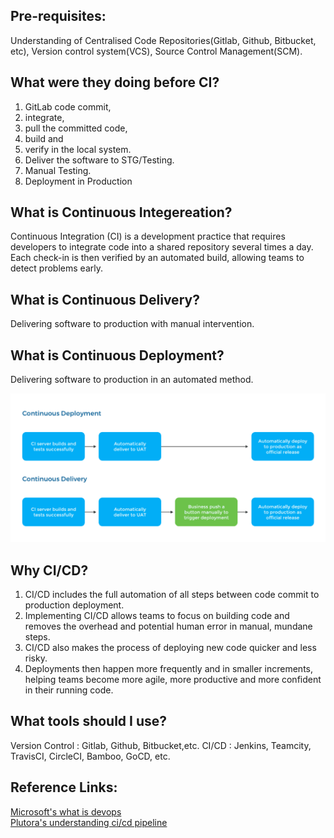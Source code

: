Pre-requisites:
---------------	
Understanding of Centralised Code Repositories(Gitlab, Github, Bitbucket, etc), Version control system(VCS), Source Control Management(SCM).

What were they doing before CI?
-------------------------------
1. GitLab code commit,
2. integrate,
3. pull the committed code,
4. build and
5. verify in the local system.
6. Deliver the software to STG/Testing.
7. Manual Testing.
8. Deployment in Production

What is Continuous Integereation?
---------------------------------
Continuous Integration (CI) is a development practice that requires developers to integrate code into a shared repository several times a day. Each check-in is then verified by an automated build, allowing teams to detect problems early.

What is Continuous Delivery?
----------------------------
Delivering software to production with manual intervention.

What is Continuous Deployment?
------------------------------
Delivering software to production in an automated method.

![alt text](CICD/cd-vs-cde.png)

Why CI/CD?
----------
1. CI/CD includes the full automation of all steps between code commit to production deployment.
2. Implementing CI/CD allows teams to focus on building code and removes the overhead and potential human error in manual, mundane steps. 
3. CI/CD also makes the process of deploying new code quicker and less risky. 
4. Deployments then happen more frequently and in smaller increments, helping teams become more agile, more productive and more confident in their running code.

What tools should I use?
------------------------
Version Control : Gitlab, Github, Bitbucket,etc.
CI/CD           : Jenkins, Teamcity, TravisCI, CircleCI, Bamboo, GoCD, etc.

Reference Links:
----------------
[Microsoft's what is devops](https://azure.microsoft.com/en-in/overview/what-is-devops/#practices) <br>
[Plutora's understanding ci/cd pipeline](https://www.plutora.com/blog/understanding-ci-cd-pipeline)
